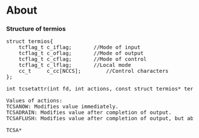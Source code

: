 # About

### Structure of termios

<pre class="brush: c; gutter: true">
struct termios{
	tcflag_t c_iflag;		//Mode of input
	tcflag_t c_oflag;		//Mode of output
	tcflag_t c_cflag;		//Mode of control
	tcflag_t c_lflag;		//Local mode
	cc_t     c_cc[NCCS];		//Control characters
};

int tcsetattr(int fd, int actions, const struct termios* termios_p);

Values of actions:
TCSANOW: Modifies value immediately.
TCSADRAIN: Modifies value after completion of output.
TCSAFLUSH: Modifies value after completion of output, but aborts the inputs.

TCSA*
</pre>
